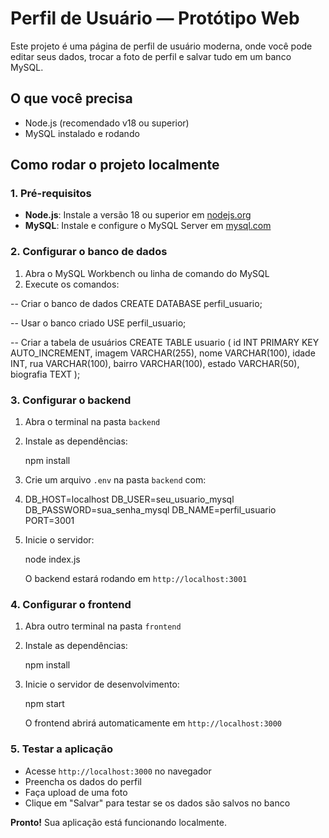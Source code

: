 # Perfil de Usuário — Protótipo Web

Este projeto é uma página de perfil de usuário moderna, onde você pode editar seus dados, trocar a foto de perfil e salvar tudo em um banco MySQL.

## O que você precisa
- Node.js (recomendado v18 ou superior)
- MySQL instalado e rodando

## Como rodar o projeto localmente

### 1. Pré-requisitos
- **Node.js**: Instale a versão 18 ou superior em [nodejs.org](https://nodejs.org/)
- **MySQL**: Instale e configure o MySQL Server em [mysql.com](https://dev.mysql.com/downloads/mysql/)

### 2. Configurar o banco de dados
1. Abra o MySQL Workbench ou linha de comando do MySQL
2. Execute os comandos:

-- Criar o banco de dados
CREATE DATABASE perfil_usuario;

-- Usar o banco criado
USE perfil_usuario;

-- Criar a tabela de usuários
CREATE TABLE usuario (
  id INT PRIMARY KEY AUTO_INCREMENT,
  imagem VARCHAR(255),
  nome VARCHAR(100),
  idade INT,
  rua VARCHAR(100),
  bairro VARCHAR(100),
  estado VARCHAR(50),
  biografia TEXT
);

### 3. Configurar o backend
1. Abra o terminal na pasta `backend`
2. Instale as dependências:

   npm install
   
4. Crie um arquivo `.env` na pasta `backend` com:
5. 
   DB_HOST=localhost
   DB_USER=seu_usuario_mysql
   DB_PASSWORD=sua_senha_mysql
   DB_NAME=perfil_usuario
   PORT=3001
   
6. Inicie o servidor:

   node index.js
   
   O backend estará rodando em `http://localhost:3001`

### 4. Configurar o frontend
1. Abra outro terminal na pasta `frontend`
2. Instale as dependências:

   npm install

3. Inicie o servidor de desenvolvimento:

   npm start

   O frontend abrirá automaticamente em `http://localhost:3000`

### 5. Testar a aplicação
- Acesse `http://localhost:3000` no navegador
- Preencha os dados do perfil
- Faça upload de uma foto
- Clique em "Salvar" para testar se os dados são salvos no banco

**Pronto!** Sua aplicação está funcionando localmente. 

 
